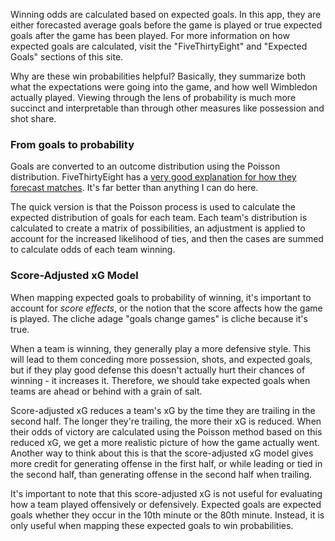 Winning odds are calculated based on expected goals. In this app, they are either forecasted average goals before the game is played or true expected goals after the game has been played. For more information on how expected goals are calculated, visit the "FiveThirtyEight" and "Expected Goals" sections of this site. 

Why are these win probabilities helpful? Basically, they summarize both what the expectations were going into the game, and how well Wimbledon actually played. Viewing through the lens of probability is much more succinct and interpretable than through other measures like possession and shot share.

### From goals to probability

Goals are converted to an outcome distribution using the Poisson distribution. FiveThirtyEight has a [very good explanation for how they forecast matches](https://fivethirtyeight.com/methodology/how-our-club-soccer-predictions-work/#:~:text=than%204-0.-,Forecasting%20matches,-Given%20two%20teams). It's far better than anything I can do here.

The quick version is that the Poisson process is used to calculate the expected distribution of goals for each team. Each team's distribution is calculated to create a matrix of possibilities, an adjustment is applied to account for the increased likelihood of ties, and then the cases are summed to calculate odds of each team winning.

### Score-Adjusted xG Model

When mapping expected goals to probability of winning, it's important to account for *score effects*, or the notion that the score affects how the game is played. The cliche adage "goals change games" is cliche because it's true.

When a team is winning, they generally play a more defensive style. This will lead to them conceding more possession, shots, and expected goals, but if they play good defense this doesn't actually hurt their chances of winning - it increases it. Therefore, we should take expected goals when teams are ahead or behind with a grain of salt. 

Score-adjusted xG reduces a team's xG by the time they are trailing in the second half. The longer they're trailing, the more their xG is reduced. When their odds of victory are calculated using the Poisson method based on this reduced xG, we get a more realistic picture of how the game actually went. Another way to think about this is that the score-adjusted xG model gives more credit for generating offense in the first half, or while leading or tied in the second half, than generating offense in the second half when trailing.

It's important to note that this score-adjusted xG is not useful for evaluating how a team played offensively or defensively. Expected goals are expected goals whether they occur in the 10th minute or the 80th minute. Instead, it is only useful when mapping these expected goals to win probabilities.